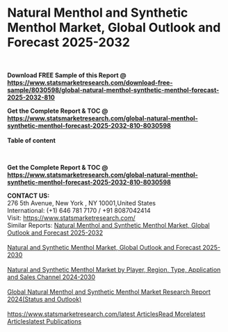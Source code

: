 <h1>Natural Menthol and Synthetic Menthol Market, Global Outlook and Forecast 2025-2032</h1><br/><p><strong>Download FREE Sample of this Report @ <a href="https://www.statsmarketresearch.com/download-free-sample/8030598/global-natural-menthol-synthetic-menthol-forecast-2025-2032-810">https://www.statsmarketresearch.com/download-free-sample/8030598/global-natural-menthol-synthetic-menthol-forecast-2025-2032-810</a></strong></p><div><b>Get the Complete Report & TOC @ <a href="https://www.statsmarketresearch.com/global-natural-menthol-synthetic-menthol-forecast-2025-2032-810-8030598">https://www.statsmarketresearch.com/global-natural-menthol-synthetic-menthol-forecast-2025-2032-810-8030598</a></b></div><br><b>Table of content</b><p><br><div><b>Get the Complete Report & TOC @ <a href="https://www.statsmarketresearch.com/global-natural-menthol-synthetic-menthol-forecast-2025-2032-810-8030598">https://www.statsmarketresearch.com/global-natural-menthol-synthetic-menthol-forecast-2025-2032-810-8030598</a></b></div></p> <b>CONTACT US:</b><br>276 5th Avenue, New York , NY 10001,United States<br>International: (+1) 646 781 7170 / +91 8087042414<br>Visit: <a href="https://www.statsmarketresearch.com/">https://www.statsmarketresearch.com/</a><br>Similar Reports: <a href="https://www.statsmarketresearch.com/global-natural-menthol-synthetic-menthol-forecast-2025-2032-810-8030598">Natural Menthol and Synthetic Menthol Market, Global Outlook and Forecast 2025-2032 </a><br/><br/><a href="https://www.statsmarketresearch.com/global-natural-menthol-synthetic-menthol-forecast-2025-2032-810-8030598">Natural and Synthetic Menthol Market, Global Outlook and Forecast 2025-2030</a><br/><br/><a href="https://www.statsmarketresearch.com/global-natural-menthol-synthetic-menthol-forecast-2025-2032-810-8030598">Natural and Synthetic Menthol Market by Player, Region, Type, Application and Sales Channel 2024-2030</a><br/><br/><a href="https://www.statsmarketresearch.com/global-natural-menthol-synthetic-menthol-forecast-2025-2032-810-8030598">Global Natural Menthol and Synthetic Menthol Market Research Report 2024(Status and Outlook)</a><br/><br/><a href="https://gyeongbokgung.com">https://www.statsmarketresearch.com/</a><a href="https://hallyeomaritime.com">latest Articles</a><a href="https://jingwansa.com">Read More</a><a href=https://nguoiviet.jp/">latest Articles</a><a href="https://www.intelmarketresearch.com/">latest Publications</a>